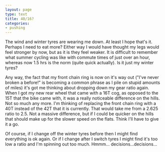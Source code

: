 ```yaml
---
layout: page
type: text
title: 40/16?
categories: 
- pushing
---
```

The wind and winter tyres are wearing me down. At least I hope that's it. Perhaps I need to eat more? Either way I would have thought my legs would feel stronger by now, but as it is they feel weaker. It is difficult to remember what summer cycling was like with commute times of just over an hour, whereas now 1.5 hrs is the norm (quite quick actually). Is it just my winter tyres?

Any way, the fact that my front chain ring is now on it's way out ("I've never broken  a <insert component of choice> before!" is becoming a common phrase as I pile on stupid amounts of miles) it's got me thinking about dropping down my gear ratio again. When I got my new rear wheel that came with a 16T cog, as opposed to the 15T that the bike came with, it was a really noticeable difference on the hills. Not so much any more. I'm thinking of replacing the front chain ring with a 40T instead of the 42T that it is currently. That would take me from a 2.625 ratio to 2.5. Not a massive difference, but if I could be quicker on the hills that should make up for the slower speed on the flats. Think I'll have to give it a go. 

Of course, if I change off the winter tyres before then I might find everything is ok again. Or if I change after I switch tyres I might find it's too low a ratio and I'm spinning out too much. Hmmm... decisions...decisions...
